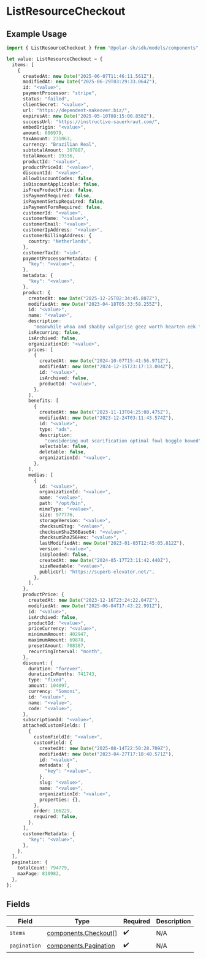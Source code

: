 # ListResourceCheckout

## Example Usage

```typescript
import { ListResourceCheckout } from "@polar-sh/sdk/models/components";

let value: ListResourceCheckout = {
  items: [
    {
      createdAt: new Date("2025-06-07T11:46:11.561Z"),
      modifiedAt: new Date("2025-06-29T03:29:33.064Z"),
      id: "<value>",
      paymentProcessor: "stripe",
      status: "failed",
      clientSecret: "<value>",
      url: "https://dependent-makeover.biz/",
      expiresAt: new Date("2025-05-10T08:15:00.850Z"),
      successUrl: "https://instructive-sauerkraut.com/",
      embedOrigin: "<value>",
      amount: 686979,
      taxAmount: 231063,
      currency: "Brazilian Real",
      subtotalAmount: 307887,
      totalAmount: 19336,
      productId: "<value>",
      productPriceId: "<value>",
      discountId: "<value>",
      allowDiscountCodes: false,
      isDiscountApplicable: false,
      isFreeProductPrice: false,
      isPaymentRequired: false,
      isPaymentSetupRequired: false,
      isPaymentFormRequired: false,
      customerId: "<value>",
      customerName: "<value>",
      customerEmail: "<value>",
      customerIpAddress: "<value>",
      customerBillingAddress: {
        country: "Netherlands",
      },
      customerTaxId: "<id>",
      paymentProcessorMetadata: {
        "key": "<value>",
      },
      metadata: {
        "key": "<value>",
      },
      product: {
        createdAt: new Date("2025-12-25T02:34:45.807Z"),
        modifiedAt: new Date("2023-04-18T05:33:58.255Z"),
        id: "<value>",
        name: "<value>",
        description:
          "meanwhile whoa and shabby vulgarise geez worth hearten eek for",
        isRecurring: false,
        isArchived: false,
        organizationId: "<value>",
        prices: [
          {
            createdAt: new Date("2024-10-07T15:41:56.971Z"),
            modifiedAt: new Date("2024-12-15T23:17:13.004Z"),
            id: "<value>",
            isArchived: false,
            productId: "<value>",
          },
        ],
        benefits: [
          {
            createdAt: new Date("2023-11-13T04:25:08.475Z"),
            modifiedAt: new Date("2023-12-24T03:11:43.574Z"),
            id: "<value>",
            type: "ads",
            description:
              "considering out scarification optimal fowl boggle bowed",
            selectable: false,
            deletable: false,
            organizationId: "<value>",
          },
        ],
        medias: [
          {
            id: "<value>",
            organizationId: "<value>",
            name: "<value>",
            path: "/opt/bin",
            mimeType: "<value>",
            size: 977776,
            storageVersion: "<value>",
            checksumEtag: "<value>",
            checksumSha256Base64: "<value>",
            checksumSha256Hex: "<value>",
            lastModifiedAt: new Date("2023-01-03T12:45:05.812Z"),
            version: "<value>",
            isUploaded: false,
            createdAt: new Date("2024-05-17T23:11:42.440Z"),
            sizeReadable: "<value>",
            publicUrl: "https://superb-elevator.net/",
          },
        ],
      },
      productPrice: {
        createdAt: new Date("2023-12-16T23:24:22.047Z"),
        modifiedAt: new Date("2025-06-04T17:43:22.991Z"),
        id: "<value>",
        isArchived: false,
        productId: "<value>",
        priceCurrency: "<value>",
        minimumAmount: 402947,
        maximumAmount: 69878,
        presetAmount: 708387,
        recurringInterval: "month",
      },
      discount: {
        duration: "forever",
        durationInMonths: 741743,
        type: "fixed",
        amount: 104097,
        currency: "Somoni",
        id: "<value>",
        name: "<value>",
        code: "<value>",
      },
      subscriptionId: "<value>",
      attachedCustomFields: [
        {
          customFieldId: "<value>",
          customField: {
            createdAt: new Date("2025-08-14T22:50:28.709Z"),
            modifiedAt: new Date("2023-04-27T17:18:40.571Z"),
            id: "<value>",
            metadata: {
              "key": "<value>",
            },
            slug: "<value>",
            name: "<value>",
            organizationId: "<value>",
            properties: {},
          },
          order: 166229,
          required: false,
        },
      ],
      customerMetadata: {
        "key": "<value>",
      },
    },
  ],
  pagination: {
    totalCount: 794779,
    maxPage: 810982,
  },
};
```

## Fields

| Field                                                          | Type                                                           | Required                                                       | Description                                                    |
| -------------------------------------------------------------- | -------------------------------------------------------------- | -------------------------------------------------------------- | -------------------------------------------------------------- |
| `items`                                                        | [components.Checkout](../../models/components/checkout.md)[]   | :heavy_check_mark:                                             | N/A                                                            |
| `pagination`                                                   | [components.Pagination](../../models/components/pagination.md) | :heavy_check_mark:                                             | N/A                                                            |